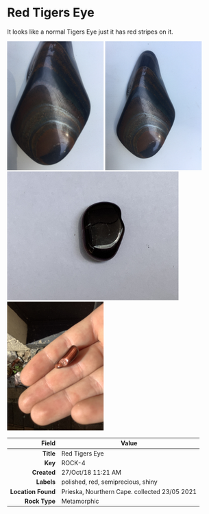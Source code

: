# Red Tigers Eye
It looks like a normal Tigers Eye just it has red stripes on it.






<img height="300px" src="10005.jpg"/>
<img height="300px" src="10006.jpg"/>
<img height="300px" src="10062.jpg"/>
<img height="300px" src="10066.jpg"/>

|       Field | Value                   |
|------------:|-------------------------|
|   **Title** | Red Tigers Eye |
|     **Key** | ROCK-4 |
| **Created** | 27/Oct/18 11:21 AM |
| **Labels** | polished, red, semiprecious, shiny |
| **Location Found** | Prieska, Nourthern Cape. collected 23/05 2021 |
| **Rock Type** | Metamorphic |

        